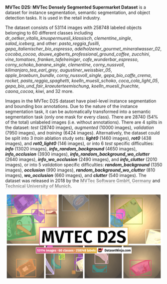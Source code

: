 **MVTec D2S: MVTec Densely Segmented Supermarket Dataset** is a dataset for instance segmentation, semantic segmentation, and object detection tasks. It is used in the retail industry. 

The dataset consists of 53114 images with 258748 labeled objects belonging to 60 different classes including *dr_oetker_vitalis_knuspermuesli_klassisch*, *clementine_single*, *salad_iceberg*, and other: *pasta_reggia_fusilli*, *gepa_italienischer_bio_espresso*, *adelholzener_gourmet_mineralwasser_02*, *cocoba_cocoa*, *douwe_egberts_professional_ground_coffee*, *zucchini*, *vine_tomatoes*, *franken_tafelreiniger*, *cafe_wunderbar_espresso*, *corny_schoko_banane_single*, *clementine*, *corny_nussvoll*, *kilimanjaro_tea_earl_grey*, *augustiner_weissbier_05*, *apple_braeburn_bundle*, *corny_nussvoll_single*, *gepa_bio_caffe_crema*, *rocket*, *pasta_reggia_spaghetti*, *koelln_muesli_schoko*, *coca_cola_light_05*, *gepa_bio_und_fair_kraeuterteemischung*, *koelln_muesli_fruechte*, *caona_cocoa*, *kiwi*, and 32 more.

Images in the MVTec D2S dataset have pixel-level instance segmentation and bounding box annotations. Due to the nature of the instance segmentation task, it can be automatically transformed into a semantic segmentation task (only one mask for every class). There are 28740 (54% of the total) unlabeled images (i.e. without annotations). There are 4 splits in the dataset: *test* (28740 images), *augmented* (10000 images), *validation* (7950 images), and *training* (6424 images). Alternatively, the dataset could be split into 3 *train* ablation study sets: ***light0*** (1460 images), ***rot0*** (438 images), and ***rot0_light0*** (146 images), or into 6 *test* specific difficulties: ***info*** (13020 images), ***info_random_background*** (4650 images), ***info_occlusion*** (3930 images), ***info_random_background_wo_clutter*** (2640 images), ***info_wo_occlusion*** (2490 images), and ***info_clutter*** (2010 images), or into 5 *validation* specific difficulties: ***random_background*** (1350 images), ***occlusion*** (990 images), ***random_background_wo_clutter*** (810 images), ***wo_occlusion*** (660 images), and ***clutter*** (540 images). The dataset was released in 2018 by the <span style="font-weight: 600; color: grey; border-bottom: 1px dashed #d3d3d3;">MVTec Software GmbH, Germany</span> and <span style="font-weight: 600; color: grey; border-bottom: 1px dashed #d3d3d3;">Technical University of Munich</span>.

<img src="https://github.com/dataset-ninja/mvtec-d2s/raw/main/visualizations/poster.png">
